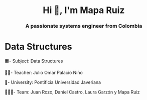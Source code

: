 <h1 align="center">Hi 👋, I'm Mapa Ruiz</h1>
<h3 align="center">A passionate systems engineer from Colombia</h3>

# Data Structures

🟧- Subject: Data Structures

👨‍🏫- Teacher: Julio Omar Palacio Niño

🏦- University: Pontificia Universidad Javeriana

🧑‍🤝‍🧑- Team: Juan Rozo, Daniel Castro, Laura Garzón y Mapa Ruiz

